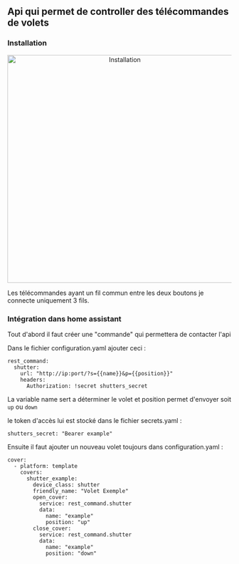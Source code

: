 ## Api qui permet de controller des télécommandes de volets

### Installation

<p align="center">
    <img src="example.jpg" width="512" alt="Installation"/>
</p>

Les télécommandes ayant un fil commun entre les deux boutons je connecte uniquement 3 fils.

### Intégration dans home assistant

Tout d'abord il faut créer une "commande" qui permettera de contacter l'api

Dans le fichier configuration.yaml ajouter ceci :

```
rest_command:                    
  shutter:                                                       
    url: "http://ip:port/?s={{name}}&p={{position}}"
    headers:                  
      Authorization: !secret shutters_secret
```

La variable name sert a déterminer le volet et position permet d'envoyer soit `up` ou `down`

le token d'accès lui est stocké dans le fichier secrets.yaml :

``shutters_secret: "Bearer example"``

Ensuite il faut ajouter un nouveau volet toujours dans configuration.yaml :

```
cover:
  - platform: template
    covers:
      shutter_example:
        device_class: shutter
        friendly_name: "Volet Exemple"
        open_cover:
          service: rest_command.shutter
          data:
            name: "example"
            position: "up"
        close_cover:
          service: rest_command.shutter
          data:
            name: "example"
            position: "down"
```